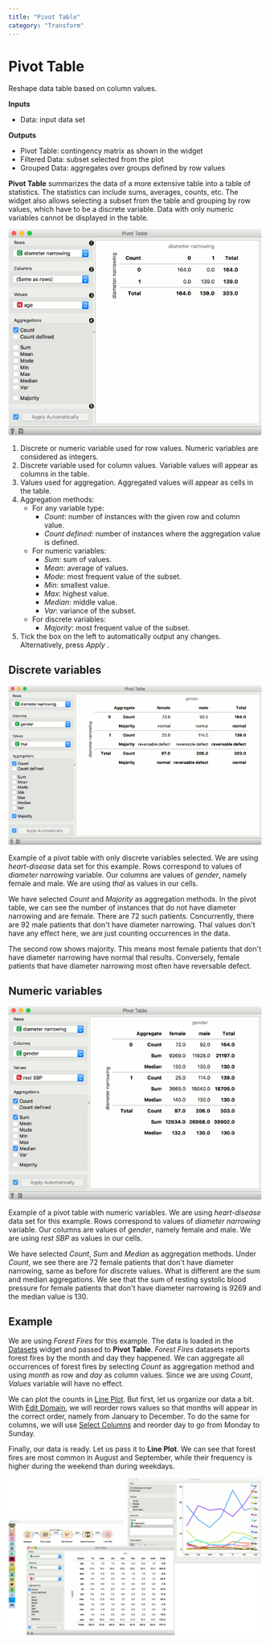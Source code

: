 ```yaml
---
title: "Pivot Table"
category: "Transform"
---
```

Pivot Table
===========

Reshape data table based on column values.

**Inputs**

- Data: input data set

**Outputs**

- Pivot Table: contingency matrix as shown in the widget
- Filtered Data: subset selected from the plot
- Grouped Data: aggregates over groups defined by row values

**Pivot Table** summarizes the data of a more extensive table into a table of statistics. The statistics can include sums, averages, counts, etc. The widget also allows selecting a subset from the table and grouping by row values, which have to be a discrete variable. Data with only numeric variables cannot be displayed in the table.

![](/widget-catalog/transform/images/Pivot-stamped.png)

1. Discrete or numeric variable used for row values. Numeric variables are considered as integers.
2. Discrete variable used for column values. Variable values will appear as columns in the table.
3. Values used for aggregation. Aggregated values will appear as cells in the table.
4. Aggregation methods:
   - For any variable type:
      - *Count*: number of instances with the given row and column value.
      - *Count defined*: number of instances where the aggregation value is defined.
   - For numeric variables:
      - *Sum*: sum of values.
      - *Mean*: average of values.
      - *Mode*: most frequent value of the subset.
      - *Min*: smallest value.
      - *Max*: highest value.
      - *Median*: middle value.
      - *Var*: variance of the subset.
   - For discrete variables:
      - *Majority*: most frequent value of the subset.
5. Tick the box on the left to automatically output any changes. Alternatively, press *Apply* .

Discrete variables
------------------

![](/widget-catalog/transform/images/Pivot-discrete.png)

Example of a pivot table with only discrete variables selected. We are using *heart-disease* data set for this example. Rows correspond to values of *diameter narrowing* variable. Our columns are values of *gender*, namely female and male. We are using *thal* as values in our cells.

We have selected *Count* and *Majority* as aggregation methods. In the pivot table, we can see the number of instances that do not have diameter narrowing and are female. There are 72 such patients. Concurrently, there are 92 male patients that don't have diameter narrowing. Thal values don't have any effect here, we are just counting occurrences in the data.

The second row shows majority. This means most female patients that don't have diameter narrowing have normal thal results. Conversely, female patients that have diameter narrowing most often have reversable defect.

Numeric variables
-----------------

![](/widget-catalog/transform/images/Pivot-continuous.png)

Example of a pivot table with numeric variables. We are using *heart-disease* data set for this example. Rows correspond to values of *diameter narrowing* variable. Our columns are values of *gender*, namely female and male. We are using *rest SBP* as values in our cells.

We have selected *Count*, *Sum* and *Median* as aggregation methods. Under *Count*, we see there are 72 female patients that don't have diameter narrowing, same as before for discrete values. What is different are the sum and median aggregations. We see that the sum of resting systolic blood pressure for female patients that don't have diameter narrowing is 9269 and the median value is 130.

Example
-------

We are using *Forest Fires* for this example. The data is loaded in the [Datasets](/widget-catalog/transform/../data/datasets) widget and passed to **Pivot Table**. *Forest Fires* datasets reports forest fires by the month and day they happened. We can aggregate all occurrences of forest fires by selecting *Count* as aggregation method and using *month* as row and *day* as column values. Since we are using *Count*, *Values* variable will have no effect.

We can plot the counts in [Line Plot](../visualize/lineplot.md). But first, let us organize our data a bit. With [Edit Domain](../data/editdomain.md), we will reorder rows values so that months will appear in the correct order, namely from January to December. To do the same for columns, we will use [Select Columns](/widget-catalog/transform/../data/selectcolumns) and reorder day to go from Monday to Sunday.

Finally, our data is ready. Let us pass it to **Line Plot**. We can see that forest fires are most common in August and September, while their frequency is higher during the weekend than during weekdays.

![](/widget-catalog/transform/images/Pivot-example.png)
